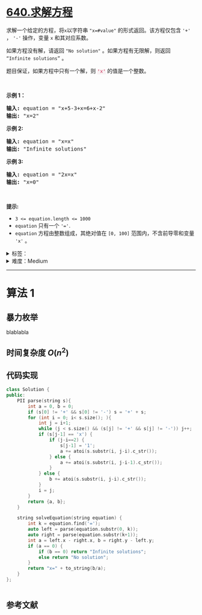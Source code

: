 # [640.求解方程](https://leetcode.cn/problems/solve-the-equation/)

<p>求解一个给定的方程，将<code>x</code>以字符串 <code>"x=#value"</code>&nbsp;的形式返回。该方程仅包含 <code>'+'</code> ， <code>'-'</code> 操作，变量&nbsp;<code>x</code>&nbsp;和其对应系数。</p>

<p>如果方程没有解，请返回&nbsp;<code>"No solution"</code>&nbsp;。如果方程有无限解，则返回 <code>“Infinite solutions”</code> 。</p>

<p>题目保证，如果方程中只有一个解，则 <font color="#c7254e"><font face="Menlo, Monaco, Consolas, Courier New, monospace"><span style="font-size:12.6px"><span style="background-color:#f9f2f4">'x'</span></span></font></font> 的值是一个整数。</p>

<p>&nbsp;</p>

<p><strong>示例 1：</strong></p>

<pre>
<strong>输入:</strong> equation = "x+5-3+x=6+x-2"
<strong>输出:</strong> "x=2"
</pre>

<p><strong>示例 2:</strong></p>

<pre>
<strong>输入:</strong> equation = "x=x"
<strong>输出:</strong> "Infinite solutions"
</pre>

<p><strong>示例 3:</strong></p>

<pre>
<strong>输入:</strong> equation = "2x=x"
<strong>输出:</strong> "x=0"
</pre>

<p>&nbsp;</p>

<p><strong>提示:</strong></p>

<ul>
	<li><code>3 &lt;= equation.length &lt;= 1000</code></li>
	<li><code>equation</code>&nbsp;只有一个&nbsp;<code>'='</code>.</li>
	<li><code>equation</code>&nbsp;方程由整数组成，其绝对值在&nbsp;<code>[0, 100]</code>&nbsp;范围内，不含前导零和变量 <code>'x'</code> 。&nbsp;<span style="display:block"><span style="height:0px"><span style="position:absolute">​​​</span></span></span></li>
</ul>

<details>
<summary>标签：</summary>
['数学', '字符串', '模拟']
</details>

<details>
<summary>难度：Medium</summary>
喜欢：118
</details>

---

# 算法 1

## 暴力枚举

blablabla

## 时间复杂度 $O(n^2)$

## 代码实现

```cpp []
class Solution {
public:
    PII parse(string s){
        int a = 0, b = 0;
        if (s[0] != '+' && s[0] != '-') s = '+' + s;
        for (int i = 0; i< s.size(); ){
            int j = i+1;
            while (j < s.size() && (s[j] != '+' && s[j] != '-')) j++;
            if (s[j-1] == 'x') {
                if (j-i==2) {
                    s[j-1] = '1';
                    a += atoi(s.substr(i, j-i).c_str());
                } else {
                    a += atoi(s.substr(i, j-i-1).c_str());
                }
            } else {
                b += atoi(s.substr(i, j-i).c_str());
            }
            i = j;
        }
        return {a, b};
    }

    string solveEquation(string equation) {
        int k = equation.find('=');
        auto left = parse(equation.substr(0, k));
        auto right = parse(equation.substr(k+1));
        int a = left.x - right.x, b = right.y - left.y;
        if (a == 0) {
            if (b == 0) return "Infinite solutions";
            else return "No solution";
        }
        return "x=" + to_string(b/a);
    }
};
```

```java []

```

## 参考文献
